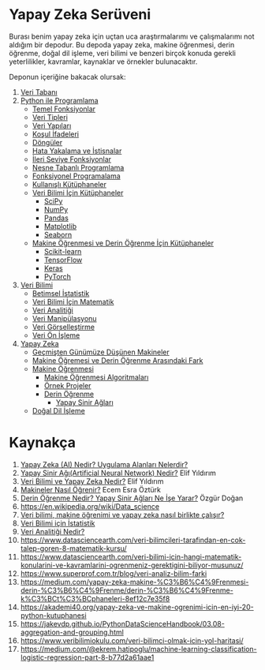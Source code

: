 # Yapay Zeka Serüveni

Burası benim yapay zeka için uçtan uca araştırmalarımı ve çalışmalarımı not aldığım bir depodur. Bu depoda yapay zeka, makine öğrenmesi, derin öğrenme, doğal dil işleme, veri bilimi ve benzeri birçok konuda gerekli yeterlilikler, kavramlar, kaynaklar ve örnekler bulunacaktır.

Deponun içeriğine bakacak olursak:
1. [Veri Tabanı](../main/Veri-Tabani)
2. [Python ile Programlama](../main/Python-ile-Programlama)
    - [Temel Fonksiyonlar](../main/Python-ile-Programlama/Temel-Fonksiyonlar.ipynb)
    - [Veri Tipleri](../main/Python-ile-Programlama/Degiskenler.ipynb)
    - [Veri Yapıları](../main/Python-ile-Programlama/Veri-Yapilari.ipynb)
    - [Koşul İfadeleri](../main/Python-ile-Programlama/Kosul-Ifadeleri.ipynb)
    - [Döngüler](../main/Python-ile-Programlama/Donguler.ipynb)
    - [Hata Yakalama ve İstisnalar](../main/Python-ile-Programlama/Hata-Yakalama-ve-Istisnalar.ipynb)
    - [İleri Seviye Fonksiyonlar](../main/Python-ile-Programlama/İleri-Seviye-Fonksiyonlar.ipynb)
    - [Nesne Tabanlı Programlama](../main/Python-ile-Programlama/Nesne-Tabanli-Programlama.ipynb)
    - [Fonksiyonel Programalama](../main/Python-ile-Programlama/Fonksiyonel-Programalama.ipynb)
    - [Kullanışlı Kütüphaneler](../main/Python-ile-Programlama/Kullanisli-Kutuphaneler.ipynb)
    - [Veri Bilimi İçin Kütüphaneler](../main/Python-ile-Programlama/Veri-Bilimi-Icin-Kütüphaneler)
        - [SciPy](../main/Python-ile-Programlama/Veri-Bilimi-Icin-Kütüphaneler/SciPy.ipynb)
        - [NumPy](../main/Python-ile-Programlama/Veri-Bilimi-Icin-Kütüphaneler/NumPy.ipynb)
        - [Pandas](../main/Python-ile-Programlama/Veri-Bilimi-Icin-Kütüphaneler/Pandas.ipynb)
        - [Matplotlib](../main/Python-ile-Programlama/Veri-Bilimi-Icin-Kütüphaneler/Matplotlib.ipynb)
        - [Seaborn](../main/Python-ile-Programlama/Veri-Bilimi-Icin-Kütüphaneler/Seaborn.ipynb)
    - [Makine Öğrenmesi ve Derin Öğrenme İçin Kütüphaneler](../main//Python-ile-Programlama/Makine-Ogrenmesi-ve-Derin-Ogrenme-Icin-Kutuphaneler)
        - [Scikit-learn](../main/Python-ile-Programlama/Makine-Ogrenmesi-ve-Derin-Ogrenme-Icin-Kutuphaneler/scikit-learn.ipynb)
        - [TensorFlow](../main/Python-ile-Programlama/Makine-Ogrenmesi-ve-Derin-Ogrenme-Icin-Kutuphaneler/TensorFlow.ipynb)
        - [Keras](../main/Python-ile-Programlama/Makine-Ogrenmesi-ve-Derin-Ogrenme-Icin-Kutuphaneler/Keras.ipynb)
        - [PyTorch](../main/Python-ile-Programlama/Makine-Ogrenmesi-ve-Derin-Ogrenme-Icin-Kutuphaneler/PyTorch.ipynb)
3. [Veri Bilimi](../main/Veri-Bilimi)
    - [Betimsel İstatistik](../main/Veri-Bilimi/Betimsel-Istatistik.ipynb)
    - [Veri Bilimi İçin Matematik](../main/Veri-Bilimi/Veri-Bilimi-Icin-Matematik.ipynb)
    - [Veri Analitiği](../main/Veri-Bilimi/Veri-Analitigi.ipynb)
    - [Veri Manipülasyonu](../main/Veri-Bilimi/Veri-Manipulasyonu.ipynb)
    - [Veri Görselleştirme](../main/Veri-Bilimi/Veri-Gorsellestirme.ipynb)
    - [Veri Ön İşleme](../main/Veri-Bilimi/Veri-On-Isleme.ipynb)
4. [Yapay Zeka](../main/Yapay-Zeka)
    - [Geçmişten Günümüze Düşünen Makineler](../main/Yapay-Zeka)
    - [Makine Öğremesi ve Derin Öğrenme Arasındaki Fark](../main/Yapay-Zeka)
    - [Makine Öğrenmesi](../main/Yapay-Zeka/Makine-Ogrenmesi)
        - [Makine Öğrenmesi Algoritmaları](../main/Yapay-Zeka/Makine-Ogrenmesi/Makine-Ogrenmesi-Algoritmaları.ipynb)
        - [Örnek Projeler](../main/Yapay-Zeka/Makine-Ogrenmesi/Ornek-Projeler)
        - [Derin Öğrenme](../main/Yapay-Zeka/Makine-Ogrenmesi/Derin-Ogrenme)
            - [Yapay Sinir Ağları](../main/Yapay-Zeka/Makine-Ogrenmesi/Yapay-Sinir-Aglari.ipynb)
    - [Doğal Dil İşleme](../main/Yapay-Zeka/Dogal-Dil-Isleme)

# Kaynakça
1. [Yapay Zeka (AI) Nedir? Uygulama Alanları Nelerdir?](https://bulutistan.com/blog/yapay-zeka-ai-nedir/)
2. [Yapay Sinir Ağı(Artificial Neural Network) Nedir?](https://www.veribilimiokulu.com/yapay-sinir-agiartificial-neural-network-nedir/) Elif Yıldırım
3. [Veri Bilimi ve Yapay Zeka Nedir?](https://www.veribilimiokulu.com/veri-bilimi-ve-yapay-zeka-nedir) Elif Yıldırım
4. [Makineler Nasıl Öğrenir?](https://www.veribilimiokulu.com/makineler-nasil-ogrenir/) Ecem Esra Öztürk
5. [Derin Öğrenme Nedir? Yapay Sinir Ağları Ne İşe Yarar?](https://teknoloji.org/derin-ogrenme-nedir-yapay-sinir-aglari-ne-ise-yarar/) Özgür Doğan
6. https://en.wikipedia.org/wiki/Data_science
7. [Veri bilimi, makine öğrenimi ve yapay zeka nasıl birlikte çalışır?](https://www.innova.com.tr/tr/blog/buyuk-veri-blog/veri-bilimi-makine-ogrenimi-ve-yapay-zeka-nasil-birlikte-calisir)
8. [Veri Bilimi için İstatistik](https://gelecegiyazanlar.turkcell.com.tr/konu/veri-bilimi-icin-istatistik)
9. [Veri Analitiği Nedir?](https://bluemarkacademy.com/veri-analitigi-nedir/)
10. https://www.datasciencearth.com/veri-bilimcileri-tarafindan-en-cok-talep-goren-8-matematik-kursu/
11. https://www.datasciencearth.com/veri-bilimi-icin-hangi-matematik-konularini-ve-kavramlarini-ogrenmeniz-gerektigini-biliyor-musunuz/
12. https://www.superprof.com.tr/blog/veri-analiz-bilim-farki
13. https://medium.com/yapay-zeka-makine-%C3%B6%C4%9Frenmesi-derin-%C3%B6%C4%9Frenme/derin-%C3%B6%C4%9Frenme-k%C3%BCt%C3%BCphaneleri-8ef12c7e35f8
14. https://akademi40.org/yapay-zeka-ve-makine-ogrenimi-icin-en-iyi-20-python-kutuphanesi
15. https://jakevdp.github.io/PythonDataScienceHandbook/03.08-aggregation-and-grouping.html
16. https://www.veribilimiokulu.com/veri-bilimci-olmak-icin-yol-haritasi/ 
17. https://medium.com/@ekrem.hatipoglu/machine-learning-classification-logistic-regression-part-8-b77d2a61aae1
